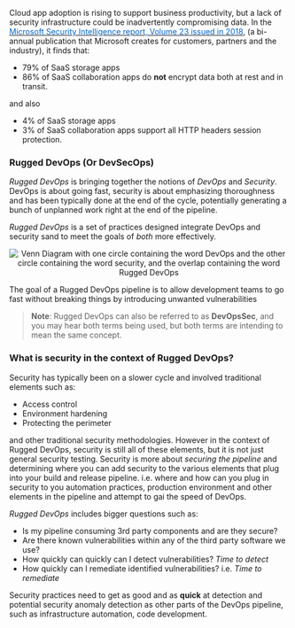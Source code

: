 
Cloud app adoption is rising to support business productivity, but a lack of security infrastructure could be inadvertently compromising data. In the <a href="https://www.microsoft.com/en-us/security/operations/security-intelligence-report" target="_blank"><span style="color: #0066cc;" color="#0066cc">Microsoft Security Intelligence report, Volume 23 issued in 2018</span></a>, (a bi-annual publication that Microsoft creates for customers, partners and the industry), it finds that:


- 79% of SaaS storage apps
- 86% of SaaS collaboration apps
do **not** encrypt data both at rest and in transit.

and also

- 4% of SaaS storage apps
- 3% of SaaS collaboration apps
support all HTTP headers session protection.


### Rugged DevOps (Or DevSecOps)
*Rugged DevOps* is bringing together the notions of *DevOps* and *Security*. DevOps is about going fast, security is about emphasizing thoroughness and has been typically done at the end of the cycle, potentially generating a bunch of unplanned work right at the end of the pipeline.

*Rugged DevOps* is a set of practices designed integrate DevOps and security sand to meet the goals of *both* more effectively.


<p style="text-align:center;"><img src="../Linked_Image_Files/ruggeddevops1.png" alt="Venn Diagram with one circle containing the word DevOps and the other circle containing the word security, and the overlap containing the word Rugged DevOps"></p>


The goal of a Rugged DevOps pipeline is to allow development teams to go fast without breaking things by introducing unwanted vulnerabilities

> **Note**: Rugged DevOps can also be referred to as **DevOpsSec**, and you may hear both terms being used, but both terms are intending to mean the same concept.


### What is security in the context of Rugged DevOps?
Security has typically been on a slower cycle and involved traditional elements such as:
- Access control
- Environment hardening
- Protecting the perimeter

and other traditional security methodologies. However in the context of Rugged DevOps, security is still all of these elements, but it is not just general security testing. Security is more about *securing the pipeline* and determining where you can add security to the various elements that plug into your build and release pipeline. i.e. where and how can you plug in security to you automation practices, production environment and other elements in the pipeline and attempt to gai the speed of DevOps.

*Rugged DevOps* includes bigger questions such as:
- Is my pipeline consuming 3rd party components and are they secure?
- Are there known vulnerabilities within any of the third party software we use?
- How quickly can quickly can I detect vulnerabilities? *Time to detect*
- How quickly can I remediate identified vulnerabilities? i.e. *Time to remediate*

Security practices need to get as good and as **quick** at detection and potential security anomaly detection as other parts of the DevOps pipeline, such as infrastructure automation, code development.
